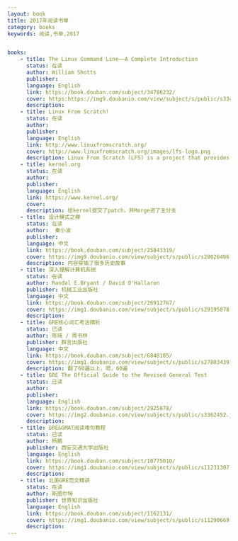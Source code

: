 ```yaml
---
layout: book
title: 2017年阅读书单
category: books
keywords: 阅读,书单,2017


books: 
    - title: The Linux Command Line——A Complete Introduction
      status: 在读
      author: William Shotts
      publisher: 
      language: English
      link: https://book.douban.com/subject/34786232/
      cover: https:https://img9.doubanio.com/view/subject/s/public/s33451345.jpg
      description: 
    - title: Linux From Scratch!
      status: 在读
      author:  
      publisher: 
      language: English
      link: http://www.linuxfromscratch.org/
      cover: http://www.linuxfromscratch.org/images/lfs-logo.png
      description: Linux From Scratch (LFS) is a project that provides you with step-by-step instructions for building your own custom Linux system, entirely from source code.
    - title: kernel.org
      status: 在读
      author:  
      publisher: 
      language: English
      link: https://www.kernel.org/
      cover: 
      description: 给kernel提交了patch，并Merge进了主分支
    - title: 设计模式之禅
      status: 在读
      author:  秦小波
      publisher: 
      language: 中文
      link: https://book.douban.com/subject/25843319/
      cover: https://img9.doubanio.com/view/subject/s/public/s28026496.jpg
      description: 内容穿插了很多历史故事
    - title: 深入理解计算机系统
      status: 在读
      author: Randal E.Bryant / David O'Hallaron
      publisher: 机械工业出版社
      language: 中文
      link: https://book.douban.com/subject/26912767/
      cover: https://img1.doubanio.com/view/subject/s/public/s29195878.jpg
      description: 
    - title: GRE核心词汇考法精析
      status: 已读
      author: 陈琦 / 周书林
      publisher: 群言出版社
      language: 中文
      link: https://book.douban.com/subject/6848105/
      cover: https://img1.doubanio.com/view/subject/s/public/s27883439.jpg
      description: 翻了60遍以上，嗯，60遍
    - title: GRE The Official Guide to the Revised General Test
      status: 已读
      author: 
      publisher: 
      language: English
      link: https://book.douban.com/subject/2925878/
      cover: https://img2.doubanio.com/view/subject/s/public/s3362452.jpg
      description: 
    - title: GRE&GMAT阅读难句教程
      status: 已读
      author: 杨鹏
      publisher: 西安交通大学出版社
      language: English
      link: https://book.douban.com/subject/10775010/
      cover: https://img1.doubanio.com/view/subject/s/public/s11231307.jpg
      description: 
    - title: 北美GRE范文精讲
      status: 在读
      author: 斯图尔特
      publisher: 世界知识出版社
      language: English
      link: https://book.douban.com/subject/1162131/
      cover: https://img1.doubanio.com/view/subject/s/public/s11290669.jpg
      description: 
---
```





​     
